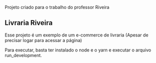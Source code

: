 Projeto criado para o trabalho do professor Riveira

## Livraria Riveira

Esse projeto é um exemplo de um e-commerce de livraria (Apesar de precisar logar para acessar a página)

Para executar, basta ter instalado o node e o yarn e executar o arquivo run_development.